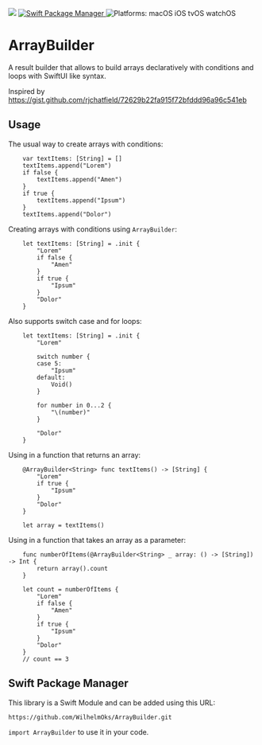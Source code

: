 <p>
    <img src="https://img.shields.io/badge/Swift-5-orange.svg" />
    <a href="https://swift.org/package-manager">
        <img src="https://img.shields.io/badge/spm-compatible-brightgreen.svg?style=flat" alt="Swift Package Manager" />
    </a>
    <img src="https://img.shields.io/badge/platforms-macOS iOS tvOS watchOS-brightgreen.svg?style=flat" alt="Platforms: macOS iOS tvOS watchOS" />
</p>

# ArrayBuilder

A result builder that allows to build arrays declaratively with conditions and loops with SwiftUI like syntax.

Inspired by https://gist.github.com/rjchatfield/72629b22fa915f72bfddd96a96c541eb

## Usage

The usual way to create arrays with conditions:
```
    var textItems: [String] = []
    textItems.append("Lorem")
    if false {
        textItems.append("Amen")
    }
    if true {
        textItems.append("Ipsum")
    }
    textItems.append("Dolor")
```

Creating arrays with conditions using `ArrayBuilder`:
```
    let textItems: [String] = .init {
        "Lorem"
        if false {
            "Amen"
        }
        if true {
            "Ipsum"
        }
        "Dolor"
    }
```

Also supports switch case and for loops:
```
    let textItems: [String] = .init {
        "Lorem"
        
        switch number {
        case 5:
            "Ipsum"
        default:
            Void()
        }
        
        for number in 0...2 {
            "\(number)"
        }
        
        "Dolor"
    }
```

Using in a function that returns an array:
```
    @ArrayBuilder<String> func textItems() -> [String] {        
        "Lorem"
        if true {
            "Ipsum"
        }
        "Dolor"
    }
```
```
    let array = textItems()
```

Using in a function that takes an array as a parameter:
```
    func numberOfItems(@ArrayBuilder<String> _ array: () -> [String]) -> Int {
        return array().count
    }
```
```
    let count = numberOfItems {
        "Lorem"
        if false {
            "Amen"
        }
        if true {
            "Ipsum"
        }
        "Dolor"
    }
    // count == 3
```

## Swift Package Manager

This library is a Swift Module and can be added using this URL:
```
https://github.com/WilhelmOks/ArrayBuilder.git
```

`import ArrayBuilder` to use it in your code.
